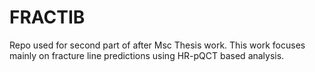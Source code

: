 # FRACTIB
Repo used for second part of after Msc Thesis work. This work focuses mainly on fracture line predictions using HR-pQCT based analysis.
